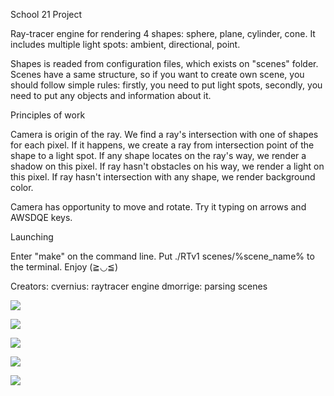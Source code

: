School 21 Project

Ray-tracer engine for rendering 4 shapes: sphere, plane, cylinder, cone. It includes multiple light spots: ambient, directional, point.

Shapes is readed from configuration files, which exists on "scenes" folder. Scenes have a same structure, so if you want to create own scene, you should follow simple rules: firstly, you need to put light spots, secondly, you need to put any objects and information about it.

Principles of work

Camera is origin of the ray. We find a ray's intersection with one of shapes for each pixel. If it happens, we create a ray from intersection point of the shape to a light spot. If any shape locates on the ray's way, we render a shadow on this pixel. If ray hasn't obstacles on his way, we render a light on this pixel. If ray hasn't intersection with any shape, we render background color.

Camera has opportunity to move and rotate. Try it typing on arrows and AWSDQE keys.

Launching

Enter "make" on the command line. Put ./RTv1 scenes/%scene_name% to the terminal. Enjoy (≧◡≦)

Creators:
	cvernius: raytracer engine
	dmorrige: parsing scenes

![](https://github.com/f0rsunka/rtv1/raw/master/screenshots/1.jpg)

![](https://github.com/f0rsunka/rtv1/raw/master/screenshots/2.jpg)

![](https://github.com/f0rsunka/rtv1/raw/master/screenshots/3.jpg)

![](https://github.com/f0rsunka/rtv1/raw/master/screenshots/5.jpg)

![](https://github.com/f0rsunka/rtv1/raw/master/screenshots/4.jpg)
